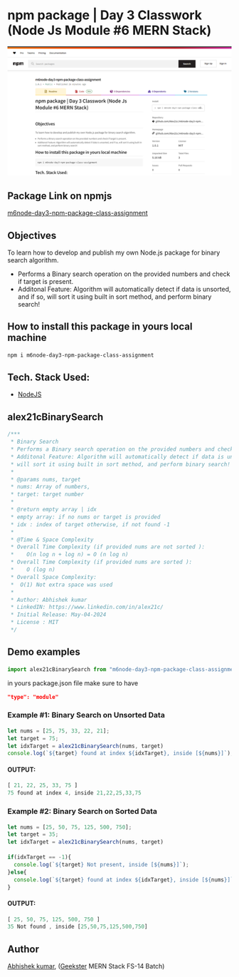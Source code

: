 # npm package | Day 3 Classwork (Node Js Module #6 MERN Stack)
![](thumbnail.png)
## Package Link on npmjs
[m6node-day3-npm-package-class-assignment](https://www.npmjs.com/package/m6node-day3-npm-package-class-assignment)

## Objectives
To learn how to develop and publish my own Node.js package for binary search algorithm.
 + Performs a Binary search operation on the provided numbers and check if target is present.
 + Additonal Feature: Algorithm will automatically detect if data is unsorted, and if so,  will sort it using built in sort method, and perform binary search!

## How to install this package in yours local machine
```bash
npm i m6node-day3-npm-package-class-assignment
```


## Tech. Stack Used:
+ [NodeJS](https://nodejs.org/en/)

## alex21cBinarySearch 
```javascript
/***
 * Binary Search
 * Performs a Binary search operation on the provided numbers and check if target is present.
 * Additonal Feature: Algorithm will automatically detect if data is unsorted, and if so,
 * will sort it using built in sort method, and perform binary search!
 *
 * @params nums, target 
 * nums: Array of numbers,
 * target: target number
 *
 * @return empty array | idx
 * empty array: if no nums or target is provided
 * idx : index of target otherwise, if not found -1
 *
 * @Time & Space Complexity 
 * Overall Time Complexity (if provided nums are not sorted ): 
 *    O(n log n + log n) = O (n log n)
 * Overall Time Complexity (if provided nums are sorted ):
 *    O (log n)
 * Overall Space Complexity: 
 *  O(1) Not extra space was used
 *
 * Author: Abhishek kumar
 * LinkedIN: https://www.linkedin.com/in/alex21c/
 * Initial Release: May-04-2024
 * License : MIT
 */
```



## Demo examples
```javascript
import alex21cBinarySearch from "m6node-day3-npm-package-class-assignment";
```
in yours package.json file make sure to have 
```json
"type": "module"
```
  
### Example #1: Binary Search on Unsorted Data
```javascript
let nums = [25, 75, 33, 22, 21];
let target = 75;
let idxTarget = alex21cBinarySearch(nums, target)
console.log(`${target} found at index ${idxTarget}, inside [${nums}]`);
```
#### OUTPUT:
```javascript
[ 21, 22, 25, 33, 75 ]
75 found at index 4, inside 21,22,25,33,75
```

### Example #2: Binary Search on Sorted Data
```javascript
let nums = [25, 50, 75, 125, 500, 750];
let target = 35;
let idxTarget = alex21cBinarySearch(nums, target)

if(idxTarget == -1){
  console.log(`${target} Not present, inside [${nums}]`);
}else{
  console.log(`${target} found at index ${idxTarget}, inside [${nums}]`);
}
```
#### OUTPUT: 
```javascript
[ 25, 50, 75, 125, 500, 750 ]
35 Not found , inside [25,50,75,125,500,750]
```

## Author
[Abhishek kumar](https://www.linkedin.com/in/alex21c/), ([Geekster](https://geekster.in/) MERN Stack FS-14 Batch)




  
  
